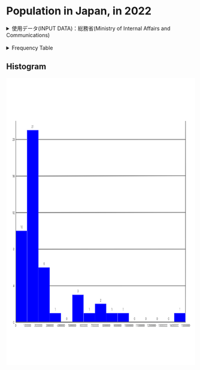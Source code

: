 # Population in Japan, in 2022
<details><summary>使用データ(INPUT DATA)：総務省(Ministry of Internal Affairs and Communications)</summary>

<br />

**Population In Japan, in 2022**
<br />

|Prefecture|Population|
|:---:|---:|
|北海道|5,246,170|
|青森県|1,249,527|
|岩手県|1,227,142|
|宮城県|2,321,203|
|秋田県|970,724|
|山形県|1,070,600|
|福島県|1,842,608|
|茨城県|2,924,544|
|栃木県|1,974,255|
|群馬県|1,987,570|
|埼玉県|7,328,472|
|千葉県|6,296,556|
|東京都|14,042,127|
|神奈川県|9,271,325|
|新潟県|2,150,392|
|富山県|1,064,722|
|石川県|1,157,057|
|福井県|778,444|
|山梨県|850,270|
|長野県|2,094,126|
|岐阜県|1,969,582|
|静岡県|3,763,570|
|愛知県|7,533,419|
|三重県|1,815,420|
|滋賀県|1,440,474|
|京都府|2,609,771|
|大阪府|8,833,907|
|兵庫県|5,515,383|
|奈良県|1,362,000|
|和歌山県|944,407|
|鳥取県|555,491|
|島根県|667,646|
|岡山県|1,917,334|
|広島県|2,808,524|
|山口県|1,360,744|
|徳島県|727,080|
|香川県|974,044|
|愛媛県|1,384,016|
|高知県|682,466|
|福岡県|5,117,171|
|佐賀県|818,112|
|長崎県|1,331,605|
|熊本県|1,745,952|
|大分県|1,162,114|
|宮崎県|1,085,258|
|鹿児島県|1,589,361|
|沖縄県|1,435,479|
</details>

<br />

<details><summary>Frequency Table</summary>

|Class|Frequency|CumulativeFrequency|RelativeFrequency|CumulativeRelativeFrequency|ClassValue|ClassValue * Frequency|
|:---:|:---:|:---:|:---:|:---:|:---:|---:|
|0 ~ 1,000,000|10|10|0.21|0.21|500,000.0|5,000,000.0|
|1,000,000 ~ 2,000,000|21|31|0.45|0.66|1,500,000.0|31,500,000.0|
|2,000,000 ~ 3,000,000|6|37|0.13|0.79|2,500,000.0|15,000,000.0|
|3,000,000 ~ 4,000,000|1|38|0.02|0.81|3,500,000.0|3,500,000.0|
|4,000,000 ~ 5,000,000|0|38|0.00|0.81|4,500,000.0|0.0|
|5,000,000 ~ 6,000,000|3|41|0.06|0.87|5,500,000.0|16,500,000.0|
|6,000,000 ~ 7,000,000|1|42|0.02|0.89|6,500,000.0|6,500,000.0|
|7,000,000 ~ 8,000,000|2|44|0.04|0.94|7,500,000.0|15,000,000.0|
|8,000,000 ~ 9,000,000|1|45|0.02|0.96|8,500,000.0|8,500,000.0|
|9,000,000 ~ 10,000,000|1|46|0.02|0.98|9,500,000.0|9,500,000.0|
|10,000,000 ~ 11,000,000|0|46|0.00|0.98|10,500,000.0|0.0|
|11,000,000 ~ 12,000,000|0|46|0.00|0.98|11,500,000.0|0.0|
|12,000,000 ~ 13,000,000|0|46|0.00|0.98|12,500,000.0|0.0|
|13,000,000 ~ 14,000,000|0|46|0.00|0.98|13,500,000.0|0.0|
|14,000,000 ~ 15,000,000|1|47|0.02|1.00|14,500,000.0|14,500,000.0|
|Total|47|47|1.00|1.00|---|125,500,000.0|
|Mean|---|---|---|---|---|2,670,212.8|

</details>


## Histogram

<img src="img/HistogramPopulationInJapan2022.png" width="1024" height="768">

